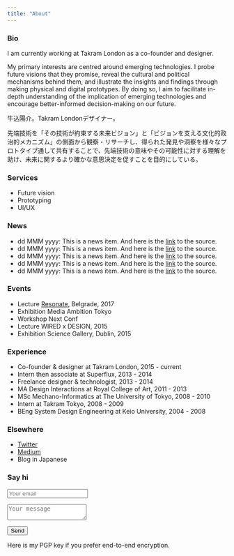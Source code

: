 ```yaml
---
title: "About"
---
```


### Bio
I am currently working at Takram London as a co-founder and designer.

My primary interests are centred around emerging technologies. I probe future visions that they promise, reveal the cultural and political mechanisms behind them, and illustrate the insights and findings through making physical and digital prototypes. By doing so, I aim to facilitate in-depth understanding of the implication of emerging technologies and encourage better-informed decision-making on our future.

<div class="ja">

牛込陽介。Takram Londonデザイナー。

先端技術を「その技術が約束する未来ビジョン」と「ビジョンを支える文化的政治的メカニズム」の側面から観察・リサーチし、得られた発見や洞察を様々なプロトタイプ通して共有することで、先端技術の意味やその可能性に対する理解を助け、未来に関するより確かな意思決定を促すことを目的にしている。

</div>

### Services

* Future vision
* Prototyping
* UI/UX

### News

* dd MMM yyyy: This is a news item. And here is the [link](https://example.com "link sample") to the source.
* dd MMM yyyy: This is a news item. And here is the [link](https://example.com "link sample") to the source.
* dd MMM yyyy: This is a news item. And here is the [link](https://example.com "link sample") to the source.
* dd MMM yyyy: This is a news item. And here is the [link](https://example.com "link sample") to the source.
* dd MMM yyyy: This is a news item. And here is the [link](https://example.com "link sample") to the source.

### Events

* Lecture [Resonate](https://resonate.io), Belgrade, 2017
* Exhibition Media Ambition Tokyo
* Workshop Next Conf
* Lecture WIRED x DESIGN, 2015
* Exhibition Science Gallery, Dublin, 2015

### Experience

* Co-founder & designer at Takram London, 2015 - current
* Intern then associate at Superflux, 2013 - 2014
* Freelance designer & technologist, 2013 - 2014
* MA Design Interactions at Royal College of Art, 2011 - 2013
* MSc Mechano-Informatics at The University of Tokyo, 2008 - 2010
* Intern at Takram Tokyo, 2008 - 2009
* BEng System Design Engineering at Keio University, 2004 - 2008

### Elsewhere

* [<span class="icon is-small"><i class="fa fa-twitter" aria-hidden="true"></i></span> Twitter](https://www.twitter.com/ushi_ "Twitter")
* [<span class="icon is-small"><i class="fa fa-medium" aria-hidden="true"></i></span> Medium](https://www.medium.com "Medium (in English)")
* Blog in Japanese


### Say hi

<p class="control">
<form method="POST" action="http://formspree.io/i@yosukeushigo.me">
  <p class="control">
  <input class="input" type="email" name="email" placeholder="Your email">
  </p>
  <p class="control">
  <textarea class="textarea" name="message" placeholder="Your message"></textarea>
  </p>
  <p class="control">
  <button type="submit" class="button is-primary">Send</button>
  </p>
</form>
</p>

Here is my PGP key if you prefer end-to-end encryption.
